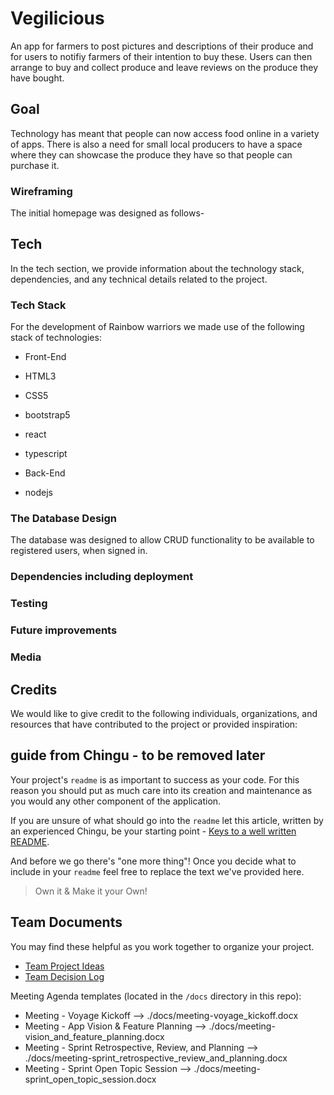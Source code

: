 # Vegilicious
An app for farmers to post pictures and descriptions of their produce and for users to notifiy farmers of their intention to buy these.
Users can then arrange to buy and collect produce and leave reviews on the produce they have bought.


## Goal
Technology has meant that people can now access food online in a variety of apps.  There is also a need for small local producers to have a space where they can showcase the produce they have so that people can purchase it.  


### Wireframing

The initial homepage was designed as follows-


## Tech
In the tech section, we provide information about the technology stack, dependencies, and any technical details related to the project.


### Tech Stack

For the development of Rainbow warriors we made use of the following stack of technologies:

- Front-End
 - HTML3
 - CSS5
 - bootstrap5
 - react
 - typescript

- Back-End
 - nodejs

### The Database Design
The database was designed to allow CRUD functionality to be available to registered users, when signed in. 

 

### Dependencies including deployment


### Testing


### Future improvements



### Media



## Credits
We would like to give credit to the following individuals, organizations, and resources that have contributed to the project or provided inspiration:





## guide from Chingu - to be removed later

Your project's `readme` is as important to success as your code. For 
this reason you should put as much care into its creation and maintenance
as you would any other component of the application.

If you are unsure of what should go into the `readme` let this article,
written by an experienced Chingu, be your starting point - 
[Keys to a well written README](https://tinyurl.com/yk3wubft).

And before we go there's "one more thing"! Once you decide what to include
in your `readme` feel free to replace the text we've provided here.

> Own it & Make it your Own!

## Team Documents

You may find these helpful as you work together to organize your project.

- [Team Project Ideas](./docs/team_project_ideas.md)
- [Team Decision Log](./docs/team_decision_log.md)

Meeting Agenda templates (located in the `/docs` directory in this repo):

- Meeting - Voyage Kickoff --> ./docs/meeting-voyage_kickoff.docx
- Meeting - App Vision & Feature Planning --> ./docs/meeting-vision_and_feature_planning.docx
- Meeting - Sprint Retrospective, Review, and Planning --> ./docs/meeting-sprint_retrospective_review_and_planning.docx
- Meeting - Sprint Open Topic Session --> ./docs/meeting-sprint_open_topic_session.docx
